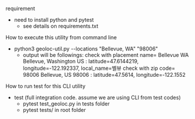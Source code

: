 requirement
* need to install python and pytest
  - see details on requirements.txt

How to execute this utility from command line
* python3 geoloc-util.py --locations "Bellevue, WA" "98006"
   - output will be followings:
    check with placement name=  Bellevue WA
    Bellevue, Washington US :
    latitude=47.6144219, longitude=-122.192337, local_name=벨뷰
    check with zip code= 98006
    Bellevue, US 98006 :
    latitude=47.5614, longitude=-122.1552

How to run test for this CLI utility
* test (full integration code. assume we are using CLI from test codes)
   - pytest test_geoloc.py in tests folder
   - pytest tests/ in root folder


